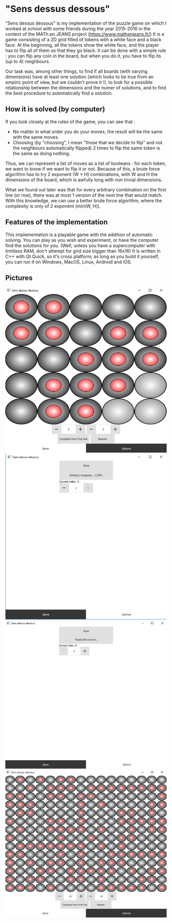 # "Sens dessus dessous"

"Sens dessus dessous" is my implementation of the puzzle game on which I worked at school with some friends during the year 2015-2016 in the context of the MATh.en.JEANS project (https://www.mathenjeans.fr/)
It is a game consisting of a 2D grid filled of tokens with a white face and a black face. 
At the beginning, all the tokens show the white face, and the player has to flip all of them so that they go black. 
It can be done with a simple rule : you can flip any coin in the board, but when you do it, you have to flip its (up to 4) neighbours.

Our task was, among other things, to find if all boards (with varying dimensions) have at least one solution 
(which looks to be true from an empiric point of view, but we couldn't prove it !), 
to look for a possible relationship between the dimensions and the numer of solutions, and to find the best procedure to automatically find a solution.

## How it is solved (by computer)

If you look closely at the rules of the game, you can see that : 
- No matter in what order you do your moves, the result will be the same with the same moves.
- Choosing (by "choosing", I mean "those that we decide to flip" and not the neighbours automatically flipped) 2 times to flip the same token is the same as doing nothing.

Thus, we can represent a list of moves as a list of booleans : for each token, we want to know if we want to flip it or not. 
Because of this, a brute force algorithm has to try 2 exponent (W * H) combinations, with W and H the dimensions of the board,
which is awfully long with non trivial dimensions.

What we found out later was that for every arbitrary combination on the first line (or row), 
there was at most 1 version of the next line that would match. 
With this knowledge, we can use a better brute force algortihm, where the complexity is only of 2 exponent (min(W, H)).

## Features of the implementation

This implementation is a playable game with the addition of automatic solving. You can play as you wish and experiment, 
or have the computer find the solutions for you. (Well, unless you have a supercomputer with limitless RAM, don't attempt for grid size bigger than 16x16)
It is written in C++ with Qt Quick, so it's cross platform; as long as you build it yourself, you can run it on Windows, MacOS, Linux, Android and iOS.

## Pictures

![Ingame picture](https://raw.githubusercontent.com/bisthebis/MathEnJeansQML/master/img/pic1.png)
![Ingame picture](https://raw.githubusercontent.com/bisthebis/MathEnJeansQML/master/img/pic2.png)
![Ingame picture](https://raw.githubusercontent.com/bisthebis/MathEnJeansQML/master/img/pic3.png)
![Ingame picture](https://raw.githubusercontent.com/bisthebis/MathEnJeansQML/master/img/pic4.png)
